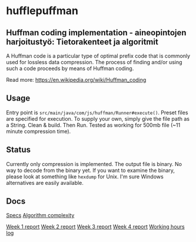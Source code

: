 # hufflepuffman
## Huffman coding implementation - aineopintojen harjoitustyö: Tietorakenteet ja algoritmit



A Huffman code is a particular type of optimal prefix code that is commonly used for lossless data compression. The process of finding and/or using such a code proceeds by means of Huffman coding.


Read more: https://en.wikipedia.org/wiki/Huffman_coding

## Usage

Entry point is `src/main/java/com/js/huffman/Runner#execute()`.
Preset files are specified for execution. To supply your own, simply give the file path as a String.
Clean & build. Then Run.
Tested as working for 500mb file (~11 minute compression time).


## Status
Currently only compression is implemented. The output file is binary. No way to decode from the binary yet. If you want to examine the binary, please look at something like `hexdump` for Unix. I'm sure Windows alternatives are easily available.

## Docs

[Specs](documentation/specification.md)
[Algorithm complexity](documentation/complexity.md)

[Week 1 report](documentation/weekly-reports/week1.md)
[Week 2 report](documentation/weekly-reports/week2.md)
[Week 3 report](documentation/weekly-reports/week3.md)
[Week 4 report](documentation/weekly-reports/week4.md)
[Working hours log](documentation/weekly-reports/log.md)
